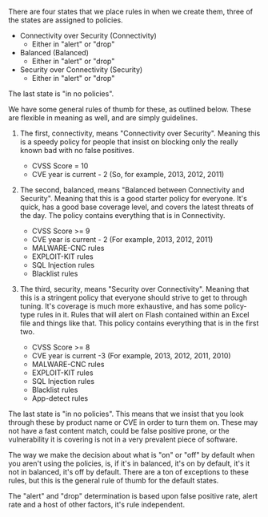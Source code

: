 There are four states that we place rules in when we create them, three of the states are assigned to policies.
- Connectivity over Security (Connectivity)
	- Either in "alert" or "drop"
- Balanced (Balanced)
	- Either in "alert" or "drop"
- Security over Connectivity (Security)
	- Either in "alert" or "drop"

The last state is "in no policies".

We have some general rules of thumb for these, as outlined below.  These are flexible in meaning as well, and are simply guidelines.

1. The first, connectivity, means "Connectivity over Security".  Meaning this is a speedy policy for people that insist on blocking only the really known bad with no false positives. 
	-  CVSS Score = 10
	-  CVE year is current - 2 (So, for example, 2013, 2012, 2011)

2. The second, balanced, means "Balanced between Connectivity and Security".  Meaning that this is a good starter policy for everyone.  It's quick, has a good base coverage level, and covers the latest threats of the day.  The policy contains everything that is in Connectivity.
	-  CVSS Score >= 9
	-  CVE year is current - 2 (For example, 2013, 2012, 2011)
	-  MALWARE-CNC rules
	-  EXPLOIT-KIT rules
	-  SQL Injection rules
	-  Blacklist rules

3. The third, security, means "Security over Connectivity".  Meaning that this is a stringent policy that everyone should strive to get to through tuning.  It's coverage is much more exhaustive, and has some policy-type rules in it.  Rules that will alert on Flash contained within an Excel file and things like that.  This policy contains everything that is in the first two.
	-  CVSS Score >= 8
	-  CVE year is current -3 (For example, 2013, 2012, 2011, 2010)
	-  MALWARE-CNC rules
	-  EXPLOIT-KIT rules
	-  SQL Injection rules
	-  Blacklist rules
	-  App-detect rules

The last state is "in no policies".  This means that we insist that you look through these by product name or CVE in order to turn them on.  These may not have a fast content match, could be false positive prone, or the vulnerability it is covering is not in a very prevalent piece of software.  

The way we make the decision about what is "on" or "off" by default when you aren't using the policies, is, if it's in balanced, it's on by default, it's it not in balanced, it's off by default.  There are a ton of exceptions to these rules, but this is the general rule of thumb for the default states.

The "alert" and "drop" determination is based upon false positive rate, alert rate and a host of other factors, it's rule independent.
